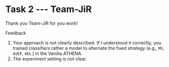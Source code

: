 # Task 2 --- Team-JiR

Thank you Team-JiR for you work!

Feedback
1. Your approach is not clearly described. If I understood it correctly, you trained classifiers rather a model to alternate the fixed strategy (e.g., ``MV``, ``AVEP``, etc.) in the Vanilla ATHENA.
2. The experiment setting is not clear. 